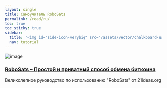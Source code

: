 ```yaml
---
layout: single
title: Самоучитель RoboSats
permalink: /read/ru/
toc: true
toc_sticky: true
sidebar:
  title: '<img id="side-icon-verybig" src="/assets/vector/chalkboard-user.svg"/>Учебное пособие'
  nav: tutorial
---
```

![image](https://21ideas.org/img/main-section/main_light.png)
### <a href="https://21ideas.org/robosats/" target="_blank">RoboSats – Простой и приватный способ обмена биткоина</a>
Великолепное руководство по использованию "RoboSats" от 21ideas.org
